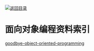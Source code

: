 [![返回目录](https://parg.co/UGo)](https://parg.co/b4z) 
 
 
 
 
 


 


 


 



# 面向对象编程资料索引
[goodbye-object-oriented-programming](https://medium.com/@cscalfani/goodbye-object-oriented-programming-a59cda4c0e53#.i54vkh92m)
